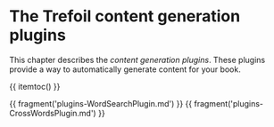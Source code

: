# The Trefoil content generation plugins

This chapter describes the *content generation plugins*. These plugins
provide a way to automatically generate content for your book. 
 
{{ itemtoc() }}

{{ fragment('plugins-WordSearchPlugin.md') }}
{{ fragment('plugins-CrossWordsPlugin.md') }}
 